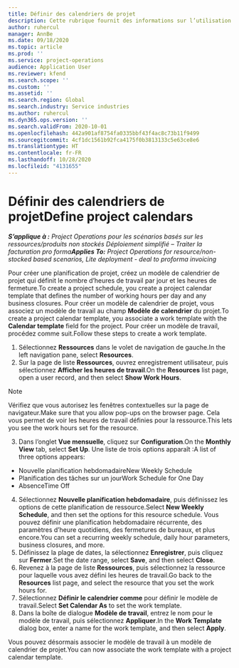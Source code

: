 ```yaml
---
title: Définir des calendriers de projet
description: Cette rubrique fournit des informations sur l’utilisation d’un calendrier pour suivre l’avancée d’un projet.
author: ruhercul
manager: AnnBe
ms.date: 09/18/2020
ms.topic: article
ms.prod: ''
ms.service: project-operations
audience: Application User
ms.reviewer: kfend
ms.search.scope: ''
ms.custom: ''
ms.assetid: ''
ms.search.region: Global
ms.search.industry: Service industries
ms.author: ruhercul
ms.dyn365.ops.version: ''
ms.search.validFrom: 2020-10-01
ms.openlocfilehash: 442a901af8754fa0335bbf43f4ac8c73b11f9499
ms.sourcegitcommit: 4cf1dc1561b92fca4175f0b3813133c5e63ce8e6
ms.translationtype: HT
ms.contentlocale: fr-FR
ms.lasthandoff: 10/28/2020
ms.locfileid: "4131655"
---
```

# <a name="define-project-calendars"></a><span data-ttu-id="c0c53-103">Définir des calendriers de projet</span><span class="sxs-lookup"><span data-stu-id="c0c53-103">Define project calendars</span></span>

<span data-ttu-id="c0c53-104">_**S’applique à :** Project Operations pour les scénarios basés sur les ressources/produits non stockés Déploiement simplifié – Traiter la facturation pro forma_</span><span class="sxs-lookup"><span data-stu-id="c0c53-104">_**Applies To:** Project Operations for resource/non-stocked based scenarios, Lite deployment - deal to proforma invoicing_</span></span>

<span data-ttu-id="c0c53-105">Pour créer une planification de projet, créez un modèle de calendrier de projet qui définit le nombre d’heures de travail par jour et les heures de fermeture.</span><span class="sxs-lookup"><span data-stu-id="c0c53-105">To create a project schedule, you create a project calendar template that defines the number of working hours per day and any business closures.</span></span> <span data-ttu-id="c0c53-106">Pour créer un modèle de calendrier de projet, vous associez un modèle de travail au champ **Modèle de calendrier** du projet.</span><span class="sxs-lookup"><span data-stu-id="c0c53-106">To create a project calendar template, you associate a work template with the **Calendar template** field for the project.</span></span> <span data-ttu-id="c0c53-107">Pour créer un modèle de travail, procédez comme suit.</span><span class="sxs-lookup"><span data-stu-id="c0c53-107">Follow these steps to create a work template.</span></span>

1. <span data-ttu-id="c0c53-108">Sélectionnez **Ressources** dans le volet de navigation de gauche.</span><span class="sxs-lookup"><span data-stu-id="c0c53-108">In the left navigation pane, select **Resources**.</span></span> 
2. <span data-ttu-id="c0c53-109">Sur la page de liste **Ressources**, ouvrez enregistrement utilisateur, puis sélectionnez **Afficher les heures de travail**.</span><span class="sxs-lookup"><span data-stu-id="c0c53-109">On the **Resources** list page, open a user record, and then select **Show Work Hours**.</span></span>

  > [!NOTE]
  > <span data-ttu-id="c0c53-110">Vérifiez que vous autorisez les fenêtres contextuelles sur la page de navigateur.</span><span class="sxs-lookup"><span data-stu-id="c0c53-110">Make sure that you allow pop-ups on the browser page.</span></span> <span data-ttu-id="c0c53-111">Cela vous permet de voir les heures de travail définies pour la ressource.</span><span class="sxs-lookup"><span data-stu-id="c0c53-111">This lets you see the work hours set for the resource.</span></span>
  
3. <span data-ttu-id="c0c53-112">Dans l’onglet **Vue mensuelle**, cliquez sur **Configuration**.</span><span class="sxs-lookup"><span data-stu-id="c0c53-112">On the **Monthly View** tab, select **Set Up**.</span></span> <span data-ttu-id="c0c53-113">Une liste de trois options apparaît :</span><span class="sxs-lookup"><span data-stu-id="c0c53-113">A list of three options appears:</span></span> 

  - <span data-ttu-id="c0c53-114">Nouvelle planification hebdomadaire</span><span class="sxs-lookup"><span data-stu-id="c0c53-114">New Weekly Schedule</span></span>
  - <span data-ttu-id="c0c53-115">Planification des tâches sur un jour</span><span class="sxs-lookup"><span data-stu-id="c0c53-115">Work Schedule for One Day</span></span>
  - <span data-ttu-id="c0c53-116">Absence</span><span class="sxs-lookup"><span data-stu-id="c0c53-116">Time Off</span></span>

4. <span data-ttu-id="c0c53-117">Sélectionnez **Nouvelle planification hebdomadaire**, puis définissez les options de cette planification de ressource.</span><span class="sxs-lookup"><span data-stu-id="c0c53-117">Select **New Weekly Schedule**, and then set the options for this resource schedule.</span></span> <span data-ttu-id="c0c53-118">Vous pouvez définir une planification hebdomadaire récurrente, des paramètres d’heure quotidiens, des fermetures de bureaux, et plus encore.</span><span class="sxs-lookup"><span data-stu-id="c0c53-118">You can set a recurring weekly schedule, daily hour parameters, business closures, and more.</span></span>
5. <span data-ttu-id="c0c53-119">Définissez la plage de dates, la sélectionnez **Enregistrer**, puis cliquez sur **Fermer**.</span><span class="sxs-lookup"><span data-stu-id="c0c53-119">Set the date range, select **Save**, and then select **Close**.</span></span> 
6. <span data-ttu-id="c0c53-120">Revenez à la page de liste **Ressources**, puis sélectionnez la ressource pour laquelle vous avez défini les heures de travail.</span><span class="sxs-lookup"><span data-stu-id="c0c53-120">Go back to the **Resources** list page, and select the resource that you set the work hours for.</span></span> 
7. <span data-ttu-id="c0c53-121">Sélectionnez **Définir le calendrier comme** pour définir le modèle de travail.</span><span class="sxs-lookup"><span data-stu-id="c0c53-121">Select **Set Calendar As** to set the work template.</span></span> 
8. <span data-ttu-id="c0c53-122">Dans la boîte de dialogue **Modèle de travail**, entrez le nom pour le modèle de travail, puis sélectionnez **Appliquer**.</span><span class="sxs-lookup"><span data-stu-id="c0c53-122">In the **Work Template** dialog box, enter a name for the work template, and then select **Apply**.</span></span> 

<span data-ttu-id="c0c53-123">Vous pouvez désormais associer le modèle de travail à un modèle de calendrier de projet.</span><span class="sxs-lookup"><span data-stu-id="c0c53-123">You can now associate the work template with a project calendar template.</span></span>
